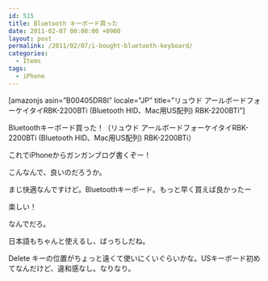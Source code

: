 ```yaml
---
id: 515
title: Bluetooth キーボード買った
date: 2011-02-07 00:00:00 +0900
layout: post
permalink: /2011/02/07/i-bought-bluetooth-keyboard/
categories:
  - Items
tags:
  - iPhone
---
```

[amazonjs asin=&#8221;B00405DR8I&#8221; locale=&#8221;JP&#8221; title=&#8221;リュウド アールボードフォーケイタイRBK-2200BTi (Bluetooth HID、Mac用US配列) RBK-2200BTi&#8221;]
  
Bluetoothキーボード買った！（リュウド アールボードフォーケイタイRBK-2200BTi (Bluetooth HID、Mac用US配列) RBK-2200BTi）
  
<!--more-->

これでiPhoneからガンガンブログ書くぞー！
  
こんなんで、良いのだろうか。
  
まじ快適なんですけど。Bluetoothキーボード。もっと早く買えば良かったー

楽しい！
  
なんでだろ。
  
日本語もちゃんと使えるし、ばっちしだね。
  
Delete キーの位置がちょっと遠くて使いにくいぐらいかな。USキーボード初めてなんだけど、違和感なし。なりなり。
